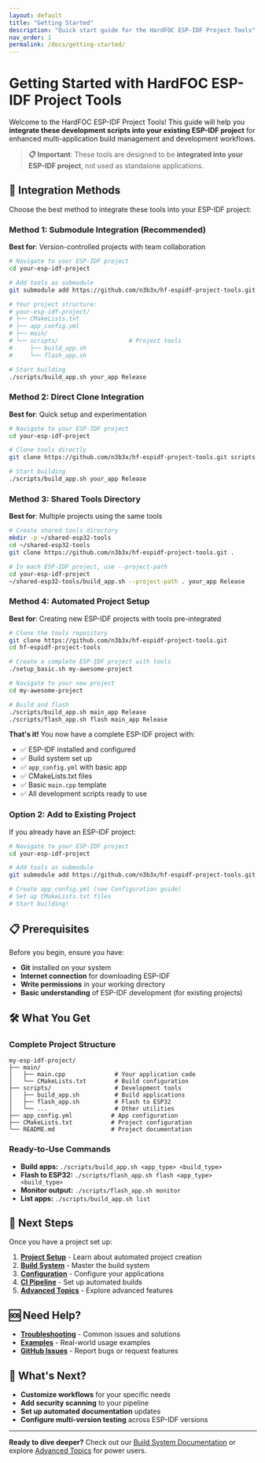 ```yaml
---
layout: default
title: "Getting Started"
description: "Quick start guide for the HardFOC ESP-IDF Project Tools"
nav_order: 1
permalink: /docs/getting-started/
---
```


# Getting Started with HardFOC ESP-IDF Project Tools

Welcome to the HardFOC ESP-IDF Project Tools! This guide will help you **integrate these development scripts into your existing ESP-IDF project** for enhanced multi-application build management and development workflows.

> **📋 Important**: These tools are designed to be **integrated into your ESP-IDF project**, not used as standalone applications.

## 🚀 Integration Methods

Choose the best method to integrate these tools into your ESP-IDF project:

### Method 1: Submodule Integration (Recommended)

**Best for**: Version-controlled projects with team collaboration

```bash
# Navigate to your ESP-IDF project
cd your-esp-idf-project

# Add tools as submodule
git submodule add https://github.com/n3b3x/hf-espidf-project-tools.git scripts

# Your project structure:
# your-esp-idf-project/
# ├── CMakeLists.txt
# ├── app_config.yml
# ├── main/
# └── scripts/                    # Project tools
#     ├── build_app.sh
#     └── flash_app.sh

# Start building
./scripts/build_app.sh your_app Release
```

### Method 2: Direct Clone Integration

**Best for**: Quick setup and experimentation

```bash
# Navigate to your ESP-IDF project
cd your-esp-idf-project

# Clone tools directly
git clone https://github.com/n3b3x/hf-espidf-project-tools.git scripts

# Start building
./scripts/build_app.sh your_app Release
```

### Method 3: Shared Tools Directory

**Best for**: Multiple projects using the same tools

```bash
# Create shared tools directory
mkdir -p ~/shared-esp32-tools
cd ~/shared-esp32-tools
git clone https://github.com/n3b3x/hf-espidf-project-tools.git .

# In each ESP-IDF project, use --project-path
cd your-esp-idf-project
~/shared-esp32-tools/build_app.sh --project-path . your_app Release
```

### Method 4: Automated Project Setup

**Best for**: Creating new ESP-IDF projects with tools pre-integrated

```bash
# Clone the tools repository
git clone https://github.com/n3b3x/hf-espidf-project-tools.git
cd hf-espidf-project-tools

# Create a complete ESP-IDF project with tools
./setup_basic.sh my-awesome-project

# Navigate to your new project
cd my-awesome-project

# Build and flash
./scripts/build_app.sh main_app Release
./scripts/flash_app.sh flash main_app Release
```

**That's it!** You now have a complete ESP-IDF project with:
- ✅ ESP-IDF installed and configured
- ✅ Build system set up
- ✅ `app_config.yml` with basic app
- ✅ CMakeLists.txt files
- ✅ Basic `main.cpp` template
- ✅ All development scripts ready to use

### Option 2: Add to Existing Project

If you already have an ESP-IDF project:

```bash
# Navigate to your ESP-IDF project
cd your-esp-idf-project

# Add tools as submodule
git submodule add https://github.com/n3b3x/hf-espidf-project-tools.git scripts

# Create app_config.yml (see Configuration guide)
# Set up CMakeLists.txt files
# Start building!
```

## 📋 Prerequisites

Before you begin, ensure you have:

- **Git** installed on your system
- **Internet connection** for downloading ESP-IDF
- **Write permissions** in your working directory
- **Basic understanding** of ESP-IDF development (for existing projects)

## 🛠️ What You Get

### Complete Project Structure
```
my-esp-idf-project/
├── main/
│   ├── main.cpp              # Your application code
│   └── CMakeLists.txt        # Build configuration
├── scripts/                  # Development tools
│   ├── build_app.sh          # Build applications
│   ├── flash_app.sh          # Flash to ESP32
│   └── ...                   # Other utilities
├── app_config.yml           # App configuration
├── CMakeLists.txt           # Project configuration
└── README.md                # Project documentation
```

### Ready-to-Use Commands
- **Build apps:** `./scripts/build_app.sh <app_type> <build_type>`
- **Flash to ESP32:** `./scripts/flash_app.sh flash <app_type> <build_type>`
- **Monitor output:** `./scripts/flash_app.sh monitor`
- **List apps:** `./scripts/build_app.sh list`

## 🎯 Next Steps

Once you have a project set up:

1. **[Project Setup](project-setup/)** - Learn about automated project creation
2. **[Build System](build-system/)** - Master the build system
3. **[Configuration](configuration/)** - Configure your applications
4. **[CI Pipeline](ci-pipeline/)** - Set up automated builds
5. **[Advanced Topics](advanced/multi-version-idf/)** - Explore advanced features

## 🆘 Need Help?

- **[Troubleshooting](troubleshooting/)** - Common issues and solutions
- **[Examples](examples/)** - Real-world usage examples
- **[GitHub Issues](https://github.com/n3b3x/hf-espidf-project-tools/issues)** - Report bugs or request features

## 🎯 What's Next?

- **Customize workflows** for your specific needs
- **Add security scanning** to your pipeline
- **Set up automated documentation** updates
- **Configure multi-version testing** across ESP-IDF versions

---

**Ready to dive deeper?** Check out our [Build System Documentation](build-system/) or explore [Advanced Topics](advanced/multi-version-idf/) for power users.
